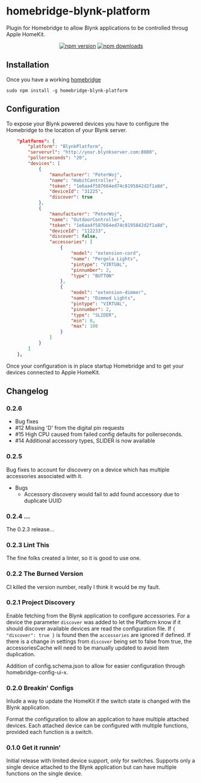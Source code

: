 # homebridge-blynk-platform

Plugin for Homebridge to allow Blynk applications to be controlled throug Apple HomeKit.

<div style="text-align:center;">
<a href="https://www.npmjs.com/package/homebridge-blynk-platform"><img title="npm version" src="https://badgen.net/npm/v/homebridge-blynk-platform" /></a>
<a href="https://www.npmjs.com/package/homebridge-blynk-platform"><img title="npm downloads" src="https://badgen.net/npm/dt/homebridge-blynk-platform" /></a>
</div>

## Installation

Once you have a working [homebridge](https://github.com/homebridge/homebridge/)

```console
sudo npm install -g homebridge-blynk-platform
```

## Configuration

To expose your Blynk powered devices you have to configure the Homebridge to the location of your Blynk server.

```json
    "platforms": {
        "platform": "BlynkPlatform",
        "serverurl": "http://your.blynkserver.com:8080",
        "pollerseconds": "20",
        "devices": [
            {
                "manufacturer": "PeterWoj",
                "name": "HabitController",
                "token": "1e6aa4f587664ed74c8195842d2f1a8d",
                "deviceId": "31225",
                "discover": true
            },
            {
                "manufacturer": "PeterWoj",
                "name": "OutdoorController",
                "token": "1e6aa4f587664ed74c8195842d2f1a8d",
                "deviceId": "112233",
                "discover": false,
                "accessories": [
                    {
                        "model": "extension-cord",
                        "name": "Pergola Lights",
                        "pintype": "VIRTUAL",
                        "pinnumber": 2,
                        "type": "BUTTON"
                    },
                    {
                        "model": "extension-dimmer",
                        "name": "Dimmed Lights",
                        "pintype": "VIRTUAL",
                        "pinnumber": 2,
                        "type": "SLIDER",
                        "min": 0,
                        "max": 100
                    }
                ]
            }
        ]
    },
```

Once your configuration is in place startup Homebridge and to get your devices connected to Apple HomeKit.

## Changelog

### 0.2.6

* Bug fixes 
 * #12 Missing 'D' from the digital pin requests 
 * #15 High CPU caused from failed config defaults for pollerseconds.
 * #14 Additional accessory types, SLIDER is now available

### 0.2.5

Bug fixes to account for discovery on a device which has multiple accessories associated with it.

* Bugs
  * Accessory discovery would fail to add found accessory due to duplicate UUID

### 0.2.4 ...

The 0.2.3 release...

### 0.2.3 Lint This

The fine folks created a linter, so it is good to use one.

### 0.2.2 The Burned Version

CI killed the version number, really I think it would be my fault.

### 0.2.1 Project Discovery

Enable fetching from the Blynk application to configure accessories.  For a device the parameter `discover` was added to let the Platform know if it should discover available devices are read the configuration file.  If `{ "discover": true }` is found then the `accessories` are ignored if defined.  If there is a change in settings from `discover` being set to false from true, the accessoriesCache will need to be manually updated to avoid item duplication.

Addition of config.schema.json to allow for easier configuration through homebridge-config-ui-x.

### 0.2.0 Breakin' Configs

Inlude a way to update the HomeKit if the switch state is changed with the Blynk application.

Format the configuration to allow an application to have multiple attached devices.  Each attached device can be configured with multiple functions, provided each function is a switch.

### 0.1.0 Get it runnin'

Initial release with limited device support, only for switches.  Supports only a single device attached to the Blynk application but can have multiple functions on the single device.
